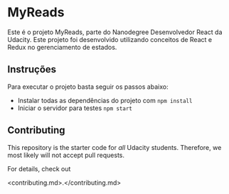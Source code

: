 # MyReads

Este é o projeto MyReads, parte do Nanodegree Desenvolvedor React da Udacity. Este projeto foi desenvolvido utilizando conceitos de React e Redux no gerenciamento de estados.

## Instruções

Para executar o projeto basta seguir os passos abaixo:

- Instalar todas as dependências do projeto com `npm install`
- Iniciar o servidor para testes `npm start`

## Contributing

This repository is the starter code for _all_ Udacity students. Therefore, we most likely will not accept pull requests.

For details, check out 

<contributing.md>.</contributing.md>
